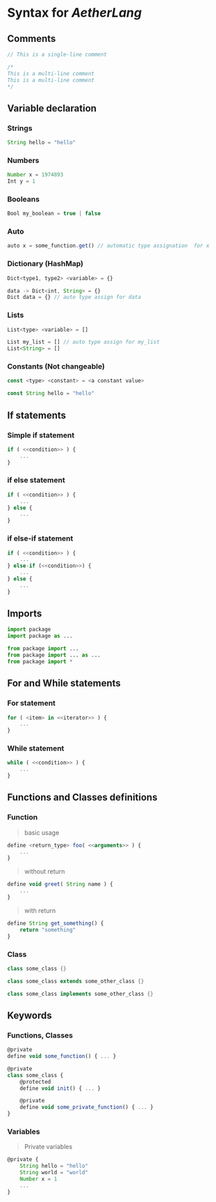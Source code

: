 # Syntax for *AetherLang*

## Comments

```js
// This is a single-line comment

/*
This is a multi-line comment
This is a multi-line comment
*/
```

## Variable declaration

### Strings

```js
String hello = "hello"
```

### Numbers

```js
Number x = 1974893
Int y = 1
```

### Booleans

```js
Bool my_boolean = true | false
```

### Auto

```js
auto x = some_function.get() // automatic type assignation  for x
```

### Dictionary (HashMap)

```js
Dict<type1, type2> <variable> = {}

data -> Dict<int, String> = {}
Dict data = {} // auto type assign for data
```

### Lists

```js
List<type> <variable> = []

List my_list = [] // auto type assign for my_list
List<String> = []
```

### Constants (Not changeable)

```js
const <type> <constant> = <a constant value>

const String hello = "hello"
```

## If statements

### Simple if statement

```js
if ( <<condition>> ) {
    ...
}
```

### if else statement

```js
if ( <<condition>> ) {
    ...
} else {
    ...
}
```

### if else-if statement

````js
if ( <<condition>> ) {
    ...
} else-if (<<condition>>) {
    ...
} else {
    ...
}
````

## Imports

```py
import package
import package as ...

from package import ...
from package import ... as ...
from package import *
```

## For and While statements

### For statement

```js
for ( <item> in <<iterator>> ) {
    ...
}
```

### While statement

```js
while ( <<condition>> ) {
    ...
}
```

## Functions and Classes definitions

### Function

> basic usage

```js
define <return_type> foo( <<arguments>> ) {
    ...
}
```

> without return

```js
define void greet( String name ) {
    ...
}
```

> with return

```js
define String get_something() {
    return "something"
}
```

### Class

```java
class some_class {}

class some_class extends some_other_class {}

class some_class implements some_other_class {}
```

## Keywords

### Functions, Classes

```js
@private
define void some_function() { ... }
```

```js
@private
class some_class {
    @protected
    define void init() { ... }

    @private
    define void some_private_function() { ... }
}
```

### Variables

> Private variables

```js
@private {
    String hello = "hello"
    String world = "world"
    Number x = 1
    ...
}
```
